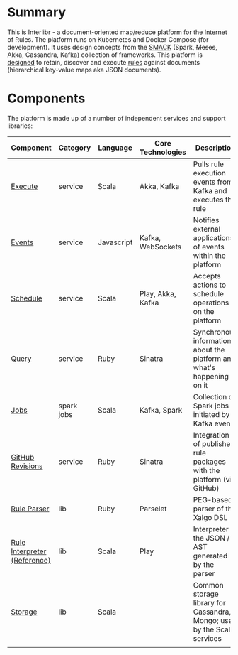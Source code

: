 # Summary

This is Interlibr - a document-oriented map/reduce platform for the
Internet of Rules. The platform runs on Kubernetes and Docker Compose
(for development). It uses design concepts from the
[SMACK](https://mesosphere.com/blog/smack-stack-new-lamp-stack/)
(Spark, ~~Mesos~~, Akka, Cassandra, Kafka) collection of
frameworks. This platform is [designed](./docs/arch-2.0.md) to retain,
discover and execute [rules](./docs/xalgo.md) against documents
(hierarchical key-value maps aka JSON documents).

# Components

The platform is made up of a number of independent services and
support libraries:

| Component                                                                          | Category   | Language   | Core Technologies | Description                                                             |
|------------------------------------------------------------------------------------|------------|------------|-------------------|-------------------------------------------------------------------------|
| [Execute](https://github.com/Xalgorithms/service-il-execute)                       | service    | Scala      | Akka, Kafka       | Pulls rule execution events from Kafka and executes the rule            |
| [Events](https://github.com/Xalgorithms/service-il-events)                         | service    | Javascript | Kafka, WebSockets | Notifies external applications of events within the platform            |
| [Schedule](https://github.com/Xalgorithms/service-il-schedule)                     | service    | Scala      | Play, Akka, Kafka | Accepts actions to schedule operations on the platform                  |
| [Query](https://github.com/Xalgorithms/service-il-query)                           | service    | Ruby       | Sinatra           | Synchronous information about the platform and what's happening on it   |
| [Jobs](https://github.com/Xalgorithms/service-il-jobs)                             | spark jobs | Scala      | Kafka, Spark      | Collection of Spark jobs initiated by Kafka events                      |
| [GitHub Revisions](https://github.com/Xalgorithms/service-il-revisions-github)     | service    | Ruby       | Sinatra           | Integration of published rule packages with the platform (via GitHub)   |
| [Rule Parser](https://github.com/Xalgorithms/lib-rules-parse-ruby)                 | lib        | Ruby       | Parselet          | PEG-based parser of the Xalgo DSL                                       |
| [Rule Interpreter (Reference)](https://github.com/Xalgorithms/lib-rules-int-scala) | lib        | Scala      | Play              | Interpreter of the JSON / AST generated by the parser                   |
| [Storage](https://github.com/Xalgorithms/lib-storage)                              | lib        | Scala      |                   | Common storage library for Cassandra, Mongo; used by the Scala services |
|                                                                                    |            |            |                   |                                                                         |

